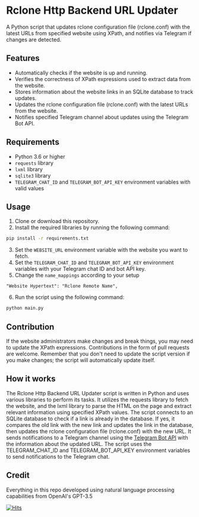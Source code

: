 # Rclone Http Backend URL Updater

A Python script that updates rclone configuration file (rclone.conf) with the latest URLs from specified website using XPath, and notifies via Telegram if changes are detected.

## Features

- Automatically checks if the website is up and running.
- Verifies the correctness of XPath expressions used to extract data from the website.
- Stores information about the website links in an SQLite database to track updates.
- Updates the rclone configuration file (rclone.conf) with the latest URLs from the website.
- Notifies specified Telegram channel about updates using the Telegram Bot API.

## Requirements

- Python 3.6 or higher
- `requests` library
- `lxml` library
- `sqlite3` library
- `TELEGRAM_CHAT_ID` and `TELEGRAM_BOT_API_KEY` environment variables with valid values

## Usage

1. Clone or download this repository.
2. Install the required libraries by running the following command:

```bash
pip install -r requirements.txt
```
3. Set the `WEBSITE_URL` environment variable with the website you want to fetch.
4. Set the `TELEGRAM_CHAT_ID` and `TELEGRAM_BOT_API_KEY` environment variables with your Telegram chat ID and bot API key.
5. Change the `name_mappings` according to your setup
```
"Website Hypertext": "Rclone Remote Name",
```

6. Run the script using the following command:

```bash
python main.py
```

## Contribution

If the website administrators make changes and break things, you may need to update the XPath expressions. Contributions in the form of pull requests are welcome. Remember that you don't need to update the script version if you make changes; the script will automatically update itself.

## How it works

The Rclone Http Backend URL Updater script is written in Python and uses various libraries to perform its tasks. It utilizes the requests library to fetch the website, and the lxml library to parse the HTML on the page and extract relevant information using specified XPath values. The script connects to an SQLite database to check if a link is already in the database. If yes, it compares the old link with the new link and updates the link in the database, then updates the rclone configuration file (rclone.conf) with the new URL. It sends notifications to a Telegram channel using the [Telegram Bot API](https://core.telegram.org/bots/api) with the information about the updated URL. The script uses the TELEGRAM_CHAT_ID and TELEGRAM_BOT_API_KEY environment variables to send notifications to the Telegram chat.

## Credit

Everything in this repo developed using natural language processing capabilities from OpenAI's GPT-3.5

[![Hits](https://hits.seeyoufarm.com/api/count/incr/badge.svg?url=https://github.com/origamiofficial/rclone-http-updater&icon=github.svg&icon_color=%23FFFFFF&title=hits&edge_flat=false)](https://github.com/origamiofficial/rclone-http-updater)
